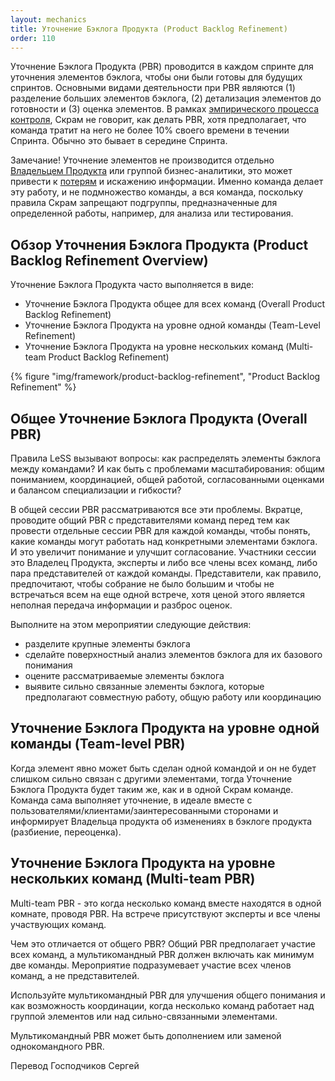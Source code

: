 ```yaml
---
layout: mechanics
title: Уточнение Бэклога Продукта (Product Backlog Refinement)
order: 110
---
```


Уточнение Бэклога Продукта (PBR) проводится в каждом спринте для  уточнения элементов бэклога, чтобы они были готовы для будущих спринтов. Основными видами деятельности при PBR являются (1) разделение больших элементов бэклога, (2) детализация элементов до готовности и (3) оценка элементов. В рамках [эмпирического процесса контроля](../principles/empirical-process-control.html), Скрам не говорит, как делать PBR, хотя предполагает, что команда тратит на него не более 10% своего времени в течении Спринта. Обычно это бывает в середине Спринта.

Замечание! Уточнение элементов не производится отдельно [Владельцем Продукта](product-owner.html) или группой бизнес-аналитики, это может привести к [потерям](../principles/lean-thinking.html) и искажению информации. Именно команда делает эту работу, и не подмножество команды, а вся команда, поскольку правила Скрам запрещают подгруппы, предназначенные для определенной работы, например, для анализа или тестирования.

## Обзор Уточнения Бэклога Продукта (Product Backlog Refinement Overview)

Уточнение Бэклога Продукта часто выполняется в виде:

* Уточнение Бэклога Продукта общее для всех команд (Overall Product Backlog Refinement)
* Уточнение Бэклога Продукта на уровне одной команды (Team-Level Refinement)
* Уточнение Бэклога Продукта на уровне нескольких команд (Multi-team Product Backlog Refinement)

<div>
  {% figure "img/framework/product-backlog-refinement", "Product Backlog Refinement" %}
</div>

## Общее Уточнение Бэклога Продукта (Overall PBR)

Правила LeSS вызывают вопросы: как распределять элементы бэклога между командами? И как быть с проблемами масштабирования: общим пониманием, координацией, общей работой, согласованными оценками и балансом специализации и гибкости?

В общей сессии PBR рассматриваются все эти проблемы. Вкратце, проводите общий PBR с представителями команд перед тем как провести отдельные сессии PBR для каждой команды, чтобы понять, какие команды могут работать над конкретными элементами бэклога. И это увеличит понимание и улучшит согласование. Участники сессии это Владелец Продукта, эксперты и либо все члены всех команд, либо пара представителей от каждой команды. Представители, как правило, предпочитают, чтобы собрание не было большим и чтобы не встречаться всем на еще одной встрече, хотя ценой этого является неполная передача информации и разброс оценок.

Выполните на этом мероприятии следующие действия:

* разделите крупные элементы бэклога
* сделайте поверхностный анализ элементов бэклога для их базового понимания
* оцените рассматриваемые элементы бэклога
* выявите сильно связанные элементы бэклога, которые предполагают совместную работу, общую работу или координацию

## Уточнение Бэклога Продукта на уровне одной команды (Team-level PBR)

Когда элемент явно может быть сделан одной командой и он не будет слишком сильно связан с другими элементами, тогда Уточнение Бэклога Продукта будет таким же, как и в одной Скрам команде. Команда сама выполняет уточнение, в идеале вместе с пользователями/клиентами/заинтересованными сторонами и информирует Владельца продукта об изменениях в бэклоге продукта (разбиение, переоценка).

## Уточнение Бэклога Продукта на уровне нескольких команд (Multi-team PBR)

Multi-team PBR - это когда несколько команд вместе находятся в одной комнате, проводя PBR. На встрече присутствуют эксперты и все члены участвующих команд.

Чем это отличается от общего PBR? Общий PBR предполагает участие всех команд, а мультикомандный PBR должен включать как минимум две команды. Мероприятие подразумевает участие всех членов команд, а не представителей.

Используйте мультикомандный PBR для улучшения общего понимания и как возможность координации, когда несколько команд работает над группой элементов или над сильно-связанными элементами. 

Мультикомандный PBR может быть дополнением или заменой однокомандного PBR.

Перевод Господчиков Сергей